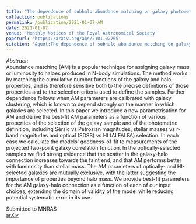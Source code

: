 ```yaml
---
title: "The dependence of subhalo abundance matching on galaxy photometry and selection criteria"
collection: publications
permalink: /publication/2021-01-07-AM
date: 2021-01-07
venue: 'Monthly Notices of the Royal Astronomical Society'
paperurl: 'https://arxiv.org/abs/2101.02765'
citation: '&quot;The dependence of subhalo abundance matching on galaxy photometry and selection criteria&quot; R. Stiskalek, H. Desmond, T. Holvey, M. G. Jones. MNRAS submitted (2021).'
---
```


*Abstract*:<br>
Abundance matching (AM) is a popular technique for assigning galaxy mass or luminosity to haloes produced in N-body simulations. The method works by matching the cumulative number functions of the galaxy and halo properties, and is therefore sensitive both to the precise definitions of those properties and to the selection criteria used to define the samples. Further dependence follows when AM parameters are calibrated with galaxy clustering, which is known to depend strongly on the manner in which galaxies are selected. In this paper we introduce a new parametrisation for AM and derive the best-fit AM parameters as a function of various properties of the selection of the galaxy sample and of the photometric definition, including Sérsic vs Petrosian magnitudes, stellar masses vs r-band magnitudes and optical (SDSS) vs HI (ALFALFA) selection. In each case we calculate the models' goodness-of-fit to measurements of the projected two-point galaxy correlation function. In the optically-selected samples we find strong evidence that the scatter in the galaxy-halo connection increases towards the faint end, and that AM performs better with luminosity than stellar mass. The AM parameters of optically- and HI-selected galaxies are mutually exclusive, with the latter suggesting the importance of properties beyond halo mass. We provide best-fit parameters for the AM galaxy-halo connection as a function of each of our input choices, extending the domain of validity of the model while reducing potential systematic error in its use.


Submitted to MNRAS <br>
[arXiv](https://arxiv.org/abs/2101.02765) <br>
